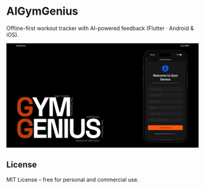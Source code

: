# AIGymGenius

Offline-first workout tracker with AI-powered feedback (Flutter · Android & iOS).

![Intro](pics/intro.png)


## License

MIT License – free for personal and commercial use.
